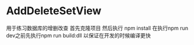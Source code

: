 # AddDeleteSetView
用于练习数据库的增删改查
首先克隆项目
然后执行 npm install
在执行npm run dev之前先执行npm run build:dll  以保证在开发的时候编译更快
